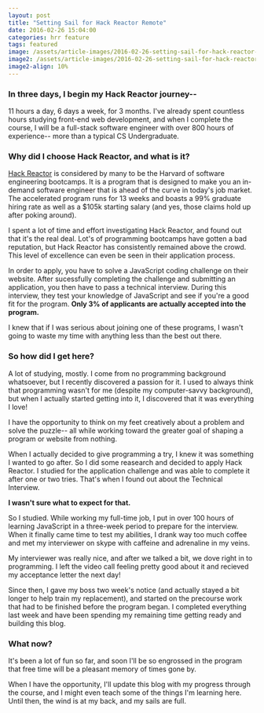 ```yaml
---
layout: post
title: "Setting Sail for Hack Reactor Remote"
date: 2016-02-26 15:04:00
categories: hrr feature
tags: featured
image: /assets/article-images/2016-02-26-setting-sail-for-hack-reactor-remote/setting-sail.jpg
image2: /assets/article-images/2016-02-26-setting-sail-for-hack-reactor-remote/setting-sail-mobile.jpg
image2-align: 10%
---   
```


### In three days, I begin my Hack Reactor journey--  
11 hours a day, 6 days a week, for 3 months. I've already spent countless hours studying front-end web development, and when I complete the course, I will be a full-stack software engineer with over 800 hours of experience-- more than a typical CS Undergraduate.  

### Why did I choose Hack Reactor, and what is it?

[Hack Reactor](http://www.hackreactor.com/) is considered by many to be the Harvard of software engineering bootcamps. It is a program that is designed to make you an in-demand software engineer that is ahead of the curve in today's job market. The accelerated program runs for 13 weeks and boasts a 99% graduate hiring rate as well as a $105k starting salary (and yes, those claims hold up after poking around).

I spent a lot of time and effort investigating Hack Reactor, and found out that it's the real deal. Lot's of programming bootcamps have gotten a bad reputation, but Hack Reactor has consistently remained above the crowd. This level of excellence can even be seen in their application process.

In order to apply, you have to solve a JavaScript coding challenge on their website. After sucessfully completing the challenge and submitting an application, you then have to pass a technical interview. During this interview, they test your knowledge of JavaScript and see if you're a good fit for the program. **Only 3% of applicants are actually accepted into the program.**

I knew that if I was serious about joining one of these programs, I wasn't going to waste my time with anything less than the best out there.

### So how did I get here?  

A lot of studying, mostly. I come from no programming background whatsoever, but I recently discovered a passion for it. I used to always think that programming wasn't for me (despite my computer-savvy background), but when I actually started getting into it, I discovered that it was everything I love!

I have the opportunity to think on my feet creatively about a problem and solve the puzzle-- all while working toward the greater goal of shaping a program or website from nothing.  

When I actually decided to give programming a try, I knew it was something I wanted to go after. So I did some reasearch and decided to apply Hack Reactor. I studied for the application challenge and was able to complete it after one or two tries. That's when I found out about the Technical Interview.  

**I wasn't sure what to expect for that.**  

So I studied. While working my full-time job, I put in over 100 hours of learning JavaScript in a three-week period to prepare for the interview. When it finally came time to test my abilities, I drank way too much coffee and met my interviewer on skype with caffeine and adrenaline in my veins.

My interviewer was really nice, and after we talked a bit, we dove right in to programming. I left the video call feeling pretty good about it and recieved my acceptance letter the next day!  

Since then, I gave my boss two week's notice (and actually stayed a bit longer to help train my replacement), and started on the precourse work that had to be finished before the program began. I completed everything last week and have been spending my remaining time getting ready and building this blog.

### What now?  

It's been a lot of fun so far, and soon I'll be so engrossed in the program that free time will be a pleasant memory of times gone by.

When I have the opportunity, I'll update this blog with my progress through the course, and I might even teach some of the things I'm learning here. Until then, the wind is at my back, and my sails are full.  
